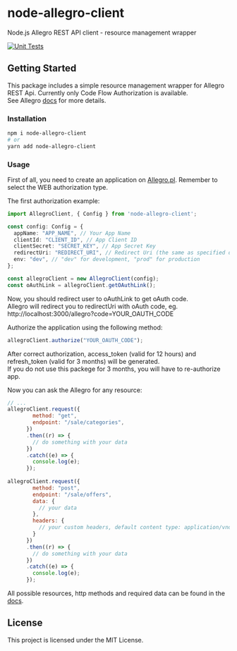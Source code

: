 # node-allegro-client

Node.js Allegro REST API client - resource management wrapper  

[![Unit Tests](https://github.com/AshmaDev/node-allegro-client/actions/workflows/node.js.yml/badge.svg)](https://github.com/AshmaDev/node-allegro-client/actions/workflows/node.js.yml)

## Getting Started

This package includes a simple resource management wrapper for Allegro REST Api. Currently only Code Flow Authorization is available.  
See Allegro [docs](https://developer.allegro.pl/documentation/) for more details.

### Installation

```sh
npm i node-allegro-client
# or
yarn add node-allegro-client
```

### Usage

First of all, you need to create an application on [Allegro.pl](https://apps.developer.allegro.pl). Remember to select the WEB authorization type.

The first authorization example:

```ts
import AllegroClient, { Config } from 'node-allegro-client';

const config: Config = {
  appName: "APP_NAME", // Your App Name
  clientId: "CLIENT_ID", // App Client ID
  clientSecret: "SECRET_KEY", // App Secret Key
  redirectUri: "REDIRECT_URI", // Redirect Uri (the same as specified on the Allegro)
  env: "dev", // "dev" for development, "prod" for production
};

const allegroClient = new AllegroClient(config);
const oAuthLink = allegroClient.getOAuthLink();
```

Now, you should redirect user to oAuthLink to get oAuth code.  
Allegro will redirect you to redirectUri with oAuth code, eg. http://localhost:3000/allegro?code=YOUR_OAUTH_CODE

Authorize the application using the following method:

```ts
allegroClient.authorize("YOUR_OAUTH_CODE");
```

After correct authorization, access_token (valid for 12 hours) and refresh_token (valid for 3 months) will be generated.   
If you do not use this packege for 3 months, you will have to re-authorize app.

Now you can ask the Allegro for any resource:

```js
// ...
allegroClient.request({
        method: "get",
        endpoint: "/sale/categories",
      })
      .then((r) => {
        // do something with your data
      })
      .catch((e) => {
        console.log(e);
      });
      
allegroClient.request({
        method: "post",
        endpoint: "/sale/offers",
        data: { 
          // your data
        },
        headers: {
          // your custom headers, default content type: application/vnd.allegro.public.v1+json
        }
      })
      .then((r) => {
        // do something with your data
      })
      .catch((e) => {
        console.log(e);
      });
```

All possible resources, http methods and required data can be found in the [docs](https://developer.allegro.pl/documentation/).

## License

This project is licensed under the MIT License.
